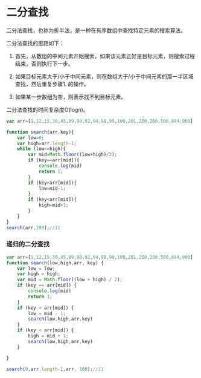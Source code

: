 # 二分查找
二分法查找，也称为折半法，是一种在有序数组中查找特定元素的搜索算法。

二分法查找的思路如下：

1. 首先，从数组的中间元素开始搜索，如果该元素正好是目标元素，则搜索过程结束，否则执行下一步。

2. 如果目标元素大于/小于中间元素，则在数组大于/小于中间元素的那一半区域查找，然后重复步骤1. 的操作。

3. 如果某一步数组为空，则表示找不到目标元素。

二分法查找的时间复杂度O(logn)。
```js
var arr=[1,12,15,30,45,89,90,92,94,98,99,100,201,250,260,500,844,900]

function search(arr,key){
    var low=0;
    var high=arr.length-1;
    while (low<=high){
        var mid=Math.floor((low+high)/2);
        if (key==arr[mid]){
            console.log(mid)
            return 1;
        }
        if (key>arr[mid]){
            low=mid-1;
        }
        if (key<arr[mid]){
            high=mid+1;
        }
    }
}
search(arr,100);//11
```

### 递归的二分查找
```js
var arr=[1,12,15,30,45,89,90,92,94,98,99,100,201,250,260,500,844,900]
function search(low,high,arr, key) {
    var low = low;
    var high = high;
    var mid = Math.floor((low + high) / 2);
    if (key == arr[mid]) {
        console.log(mid)
        return 1;
    }
    if (key > arr[mid]) {
        low = mid - 1;
        search(low,high,arr,key)
    }
    if (key < arr[mid]) {
        high = mid + 1;
        search(low,high,arr,key)
    }

}

search(0,arr.length-1,arr, 100);//11
```